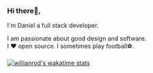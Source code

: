 ### Hi there👋,

I'm Daniel a full stack developer.

I am passionate about good design and software. 
<br/>
I ❤️ open source. I sometimes play football⚽.
<br/>
<br />
[![willianrod's wakatime stats](https://github-readme-stats.vercel.app/api/wakatime?username=@incrediblejagur)](https://github.com/anuraghazra/github-readme-stats)
